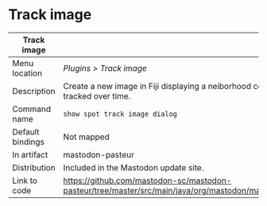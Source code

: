 # Track image

|  Track image | |
| ---------------- | ------------------------------ |
| Menu location | *Plugins > Track image* |
| Description | Create a new image in Fiji displaying a neiborhood centered on a cell tracked over time. |
| Command name     | `show spot track image dialog` |
| Default bindings | Not mapped                     |
| In artifact | mastodon-pasteur |
| Distribution | Included in the Mastodon update site. |
| Link to code | https://github.com/mastodon-sc/mastodon-pasteur/tree/master/src/main/java/org/mastodon/mamut/spottrackimage |

